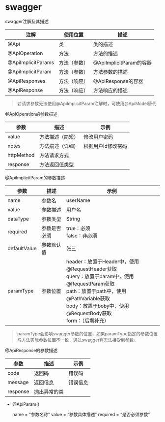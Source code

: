 # swagger

swagger注解及其描述

| 注解               | 使用位置     | 描述                    |
| ------------------ | ------------ | ----------------------- |
| @Api               | 类           | 类的描述                |
| @ApiOperation      | 方法         | 方法的描述              |
| @ApiImplicitParams | 方法（参数） | @ApiImplicitParam的容器 |
| @ApiImplicitParam  | 方法（参数） | 方法参数的描述          |
| @ApiResponses      | 方法（响应） | @ApiResponse的容器      |
| @ApiResponse       | 方法（响应） | 方法响应的描述          |

> 若请求参数无法使用@ApiImplicitParam注解时，可使用@ApiModel替代

@ApiOperation的参数描述

| 参数       | 描述             | 示例               |
| ---------- | ---------------- | ------------------ |
| value      | 方法描述（简短） | 修改用户密码       |
| notes      | 方法描述（详细） | 根据用户id修改密码 |
| httpMethod | 方法请求方式     |                    |
| response   | 方法返回值类型   |                    |

@ApiImplicitParam的参数描述

| 参数         | 描述         | 示例                                                         |
| ------------ | ------------ | ------------------------------------------------------------ |
| name         | 参数名       | userName                                                     |
| value        | 参数描述     | 用户名                                                       |
| dataType     | 参数类型     | String                                                       |
| required     | 参数是否必须 | true：必须<br />false：非必须                                |
| defaultValue | 参数默认值   | 张三                                                         |
| paramType    | 参数位置     | header：放置于Header中，使用@RequestHeader获取<br />query：放置于param中，使用@RequestParam获取<br />path：放置于path中，使用@PathVariable获取<br />body：放置于boby中，使用@RequestBody获取<br />form：（后期补充） |

> paramType会影响swagger参数的位置，如果paramType指定的参数位置与方法实际参数位置不一致，通过swagger将无法接受到参数。

@ApiResponse的参数描述

| 参数     | 描述         | 示例     |
| -------- | ------------ | -------- |
| code     | 返回码       | 错误码   |
| message  | 返回信息     | 错误信息 |
| response | 抛出异常的类 |          |



- @ApiParam()

    name = “参数名称”
    value = “参数具体描述”
    required = “是否必须参数”
